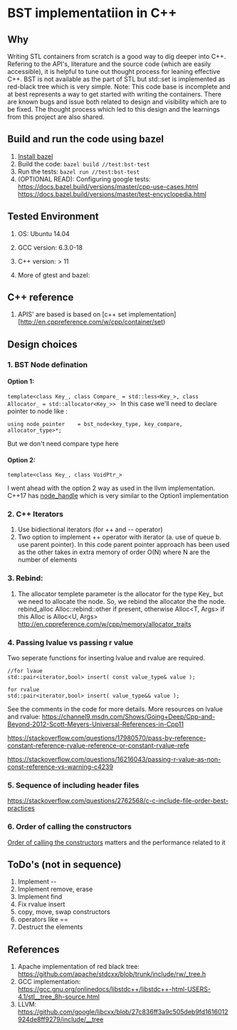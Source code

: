 # BST implementatiion in C++

## Why
Writing STL containers from scratch is a good way to dig deeper into C++. Refering to the API's, literature and the source code (which are easily accessible), it is helpful to tune out thought process for leaning effective C++. 
BST is not available as the part of STL but std::set is implemented as red-black tree which is very simple. 
Note: This code base is incomplete and at best represents a way to get started with writing the containers. There are known bugs and issue both related to design and visibility which are to be fixed. 
The thought process which led to this design and the learnings from this project are also shared.


## Build and run the code  using bazel
1. [Install bazel](https://docs.bazel.build/versions/master/install.html)
2. Build the code: ```bazel build //test:bst-test```
3. Run the tests: ```bazel run //test:bst-test```
4. (OPTIONAL READ): Configuring google tests:
https://docs.bazel.build/versions/master/cpp-use-cases.html
https://docs.bazel.build/versions/master/test-encyclopedia.html

## Tested Environment
1. OS: Ubuntu 14.04
2. GCC version: 6.3.0-18
3. C++ version: > 11

2. More of gtest and bazel: 

## C++ reference
1. APIS' are based is based on [c++ set implementation][http://en.cppreference.com/w/cpp/container/set)

## Design choices
### 1. BST Node defination
#### Option 1:   
```template<class Key_, class Compare_ = std::less<Key_>, class Allocator_ = std::allocator<Key_>> ```
In this case we'll need to declare pointer to node like :
```
using node_pointer    = bst_node<key_type, key_compare, allocator_type>*;
```
But we don't need compare type here

#### Option 2:  
```
template<class Key_, class VoidPtr_>
```

I went ahead with the option 2 way as used in the llvm implementation. C++17 has [node_handle](http://en.cppreference.com/w/cpp/container/node_handle) which is very similar to the Option1 implementation

### 2. C++ Iterators
1. Use bidiectional iterators (for ++ and -- operator)
2. Two option to implement ++ operator with iterator (a. use of queue b. use parent pointer). In this code parent pointer approach has been used as the other takes in extra memory of order O(N) where N are the number of elements

### 3. Rebind:
1. The allocator templete parameter is the allocator for the type Key_ but we need to allocate the node. So, we rebind the allocator the the node.
rebind_alloc<T>	Alloc::rebind<T>::other if present, otherwise Alloc<T, Args> if this Alloc is Alloc<U, Args>
http://en.cppreference.com/w/cpp/memory/allocator_traits

### 4. Passing lvalue vs passing r value
Two seperate functions for inserting lvalue and rvalue are required. 
```
//for lvaue
std::pair<iterator,bool> insert( const value_type& value );
```
```
for rvalue
std::pair<iterator,bool> insert( value_type&& value );
```
See the comments in the code for more details.
More resources on lvalue and rvalue:
https://channel9.msdn.com/Shows/Going+Deep/Cpp-and-Beyond-2012-Scott-Meyers-Universal-References-in-Cpp11

https://stackoverflow.com/questions/17980570/pass-by-reference-constant-reference-rvalue-reference-or-constant-rvalue-refe

https://stackoverflow.com/questions/16216043/passing-r-value-as-non-const-reference-vs-warning-c4239

### 5. Sequence of including header files
https://stackoverflow.com/questions/2762568/c-c-include-file-order-best-practices

### 6. Order of calling the constructors
  [Order of calling the constructors](https://www.youtube.com/watch?v=XkDEzfpdcSg&t=3248s) matters and the performance related to it

 ## ToDo's (not in sequence)
1. Implement --
2. Implement remove, erase
3. Implement find
4. Fix rvalue insert
5. copy, move, swap constructors 
6. operators like ==
7. Destruct the elements

 ## References
1. Apache implementation of red black tree: https://github.com/apache/stdcxx/blob/trunk/include/rw/_tree.h
2. GCC implementation: https://gcc.gnu.org/onlinedocs/libstdc++/libstdc++-html-USERS-4.1/stl__tree_8h-source.html
3. LLVM: https://github.com/google/libcxx/blob/27c836ff3a9c505deb9fd1616012924de8ff9279/include/__tree



